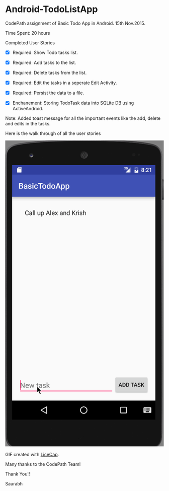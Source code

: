 # Android-TodoListApp
CodePath assignment of Basic Todo App in Android. 15th Nov.2015. 

Time Spent: 20 hours

Completed User Stories

* [x] Required: Show Todo tasks list. 
* [x] Required: Add tasks to the list.
* [x] Required: Delete tasks from the list. 
* [x] Required: Edit the tasks in a seperate Edit Activity. 
* [x] Required: Persist the data to a file. 

* [x] Enchanement: Storing TodoTask data into SQLite DB using ActiveAndroid. 

Note:
Added toast message for all the important events like the add, delete and edits in the tasks.

Here is the walk through of all the user stories

![Video Walkthrough](app/src/main/res/codepath_basictodoapp.gif)


GIF created with [LiceCap](http://www.cockos.com/licecap/).

Many thanks to the CodePath Team!

Thank You!!

Saurabh


